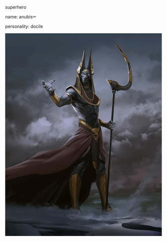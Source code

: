 superhero

name: anubis⚰

personality: docile

![alt text](2306B15E-7084-4AC3-B6A8-7D8DE46A34D4.png)
